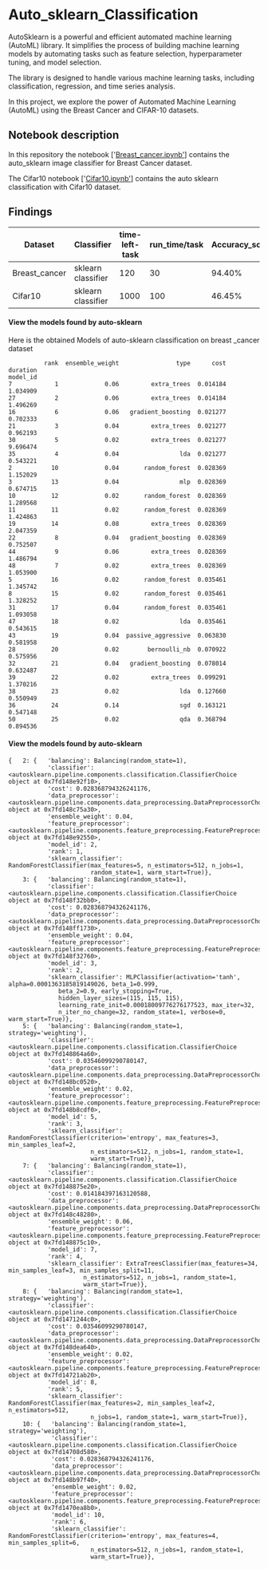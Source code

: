 # Auto_sklearn_Classification
AutoSklearn is a powerful and efficient automated machine learning (AutoML) library. It simplifies the process of building machine learning models by automating tasks such as feature selection, hyperparameter tuning, and model selection.

The library is designed to handle various machine learning tasks, including classification, regression, and time series analysis.

In this project, we explore the power of Automated Machine Learning (AutoML) using the Breast Cancer and CIFAR-10 datasets. 

## Notebook description
In this repository the notebook ['[Breast_cancer.ipynb'](https://github.com/ilyas4225/Auto_sklearn_Classification/blob/main/Breast_cancer.ipynb)] contains the auto_sklearn image classifier for Breast Cancer dataset.


The Cifar10 notebook ['[Cifar10.ipynb'](https://github.com/ilyas4225/Auto_sklearn_Classification/blob/main/Cifar10.ipynb)] contains the auto sklearn classification with Cifar10 dataset.
## Findings
| Dataset      |    Classifier     |time-left-task | run_time/task|Accuracy_score|
|--------------|-------------------|---------------|--------------|--------------|
| Breast_cancer| sklearn classifier| 120           | 30           | 94.40%       |
| Cifar10     | sklearn classifier| 1000          | 100          | 46.45%       |



#### View the models found by auto-sklearn
Here is the obtained Models of auto-sklearn classification on breast _cancer dataset

```
          rank  ensemble_weight                type      cost  duration
model_id                                                               
7            1             0.06         extra_trees  0.014184  1.034909
27           2             0.06         extra_trees  0.014184  1.496269
16           6             0.06   gradient_boosting  0.021277  0.702333
21           3             0.04         extra_trees  0.021277  0.962193
30           5             0.02         extra_trees  0.021277  9.696474
35           4             0.04                 lda  0.021277  0.543221
2           10             0.04       random_forest  0.028369  1.152029
3           13             0.04                 mlp  0.028369  0.674715
10          12             0.02       random_forest  0.028369  1.289568
11          11             0.02       random_forest  0.028369  1.424863
19          14             0.08         extra_trees  0.028369  2.047359
22           8             0.04   gradient_boosting  0.028369  0.752507
44           9             0.06         extra_trees  0.028369  1.486794
48           7             0.02         extra_trees  0.028369  1.053900
5           16             0.02       random_forest  0.035461  1.345742
8           15             0.02       random_forest  0.035461  1.328252
31          17             0.04       random_forest  0.035461  1.093058
47          18             0.02                 lda  0.035461  0.543615
43          19             0.04  passive_aggressive  0.063830  0.581958
28          20             0.02        bernoulli_nb  0.070922  0.575956
32          21             0.04   gradient_boosting  0.078014  0.632487
39          22             0.02         extra_trees  0.099291  1.370216
38          23             0.02                 lda  0.127660  0.550949
36          24             0.14                 sgd  0.163121  0.547148
50          25             0.02                 qda  0.368794  0.894536

```

#### View the models found by auto-sklearn
```
{   2: {   'balancing': Balancing(random_state=1),
           'classifier': <autosklearn.pipeline.components.classification.ClassifierChoice object at 0x7fd148e92f10>,
           'cost': 0.028368794326241176,
           'data_preprocessor': <autosklearn.pipeline.components.data_preprocessing.DataPreprocessorChoice object at 0x7fd148c75a30>,
           'ensemble_weight': 0.04,
           'feature_preprocessor': <autosklearn.pipeline.components.feature_preprocessing.FeaturePreprocessorChoice object at 0x7fd148e92550>,
           'model_id': 2,
           'rank': 1,
           'sklearn_classifier': RandomForestClassifier(max_features=5, n_estimators=512, n_jobs=1,
                       random_state=1, warm_start=True)},
    3: {   'balancing': Balancing(random_state=1),
           'classifier': <autosklearn.pipeline.components.classification.ClassifierChoice object at 0x7fd148f32bb0>,
           'cost': 0.028368794326241176,
           'data_preprocessor': <autosklearn.pipeline.components.data_preprocessing.DataPreprocessorChoice object at 0x7fd148ff1730>,
           'ensemble_weight': 0.04,
           'feature_preprocessor': <autosklearn.pipeline.components.feature_preprocessing.FeaturePreprocessorChoice object at 0x7fd148f32760>,
           'model_id': 3,
           'rank': 2,
           'sklearn_classifier': MLPClassifier(activation='tanh', alpha=0.0001363185819149026, beta_1=0.999,
              beta_2=0.9, early_stopping=True,
              hidden_layer_sizes=(115, 115, 115),
              learning_rate_init=0.00018009776276177523, max_iter=32,
              n_iter_no_change=32, random_state=1, verbose=0, warm_start=True)},
    5: {   'balancing': Balancing(random_state=1, strategy='weighting'),
           'classifier': <autosklearn.pipeline.components.classification.ClassifierChoice object at 0x7fd148864a60>,
           'cost': 0.03546099290780147,
           'data_preprocessor': <autosklearn.pipeline.components.data_preprocessing.DataPreprocessorChoice object at 0x7fd148bc0520>,
           'ensemble_weight': 0.02,
           'feature_preprocessor': <autosklearn.pipeline.components.feature_preprocessing.FeaturePreprocessorChoice object at 0x7fd148b8cdf0>,
           'model_id': 5,
           'rank': 3,
           'sklearn_classifier': RandomForestClassifier(criterion='entropy', max_features=3, min_samples_leaf=2,
                       n_estimators=512, n_jobs=1, random_state=1,
                       warm_start=True)},
    7: {   'balancing': Balancing(random_state=1),
           'classifier': <autosklearn.pipeline.components.classification.ClassifierChoice object at 0x7fd148875e20>,
           'cost': 0.014184397163120588,
           'data_preprocessor': <autosklearn.pipeline.components.data_preprocessing.DataPreprocessorChoice object at 0x7fd148c48280>,
           'ensemble_weight': 0.06,
           'feature_preprocessor': <autosklearn.pipeline.components.feature_preprocessing.FeaturePreprocessorChoice object at 0x7fd148875c10>,
           'model_id': 7,
           'rank': 4,
           'sklearn_classifier': ExtraTreesClassifier(max_features=34, min_samples_leaf=3, min_samples_split=11,
                     n_estimators=512, n_jobs=1, random_state=1,
                     warm_start=True)},
    8: {   'balancing': Balancing(random_state=1, strategy='weighting'),
           'classifier': <autosklearn.pipeline.components.classification.ClassifierChoice object at 0x7fd1471244c0>,
           'cost': 0.03546099290780147,
           'data_preprocessor': <autosklearn.pipeline.components.data_preprocessing.DataPreprocessorChoice object at 0x7fd148dea640>,
           'ensemble_weight': 0.02,
           'feature_preprocessor': <autosklearn.pipeline.components.feature_preprocessing.FeaturePreprocessorChoice object at 0x7fd14721ab20>,
           'model_id': 8,
           'rank': 5,
           'sklearn_classifier': RandomForestClassifier(max_features=2, min_samples_leaf=2, n_estimators=512,
                       n_jobs=1, random_state=1, warm_start=True)},
    10: {   'balancing': Balancing(random_state=1, strategy='weighting'),
            'classifier': <autosklearn.pipeline.components.classification.ClassifierChoice object at 0x7fd14708d580>,
            'cost': 0.028368794326241176,
            'data_preprocessor': <autosklearn.pipeline.components.data_preprocessing.DataPreprocessorChoice object at 0x7fd148b97f40>,
            'ensemble_weight': 0.02,
            'feature_preprocessor': <autosklearn.pipeline.components.feature_preprocessing.FeaturePreprocessorChoice object at 0x7fd1470ea8b0>,
            'model_id': 10,
            'rank': 6,
            'sklearn_classifier': RandomForestClassifier(criterion='entropy', max_features=4, min_samples_split=6,
                       n_estimators=512, n_jobs=1, random_state=1,
                       warm_start=True)},
  

```

